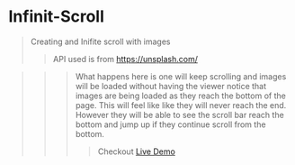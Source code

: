 # Infinit-Scroll

> Creating and Inifite scroll with images 
>> API used is from https://unsplash.com/

>>> What happens here is one will keep scrolling and images will be loaded without having the viewer notice that images are being loaded as they reach the bottom of the page. 
>>> This will feel like like they will never reach the end. However they will be able to see the scroll bar reach the bottom and jump up if they continue scroll from the bottom.
>>>> Checkout [Live Demo](https://pats101.github.io/Infinit-Scroll/)
